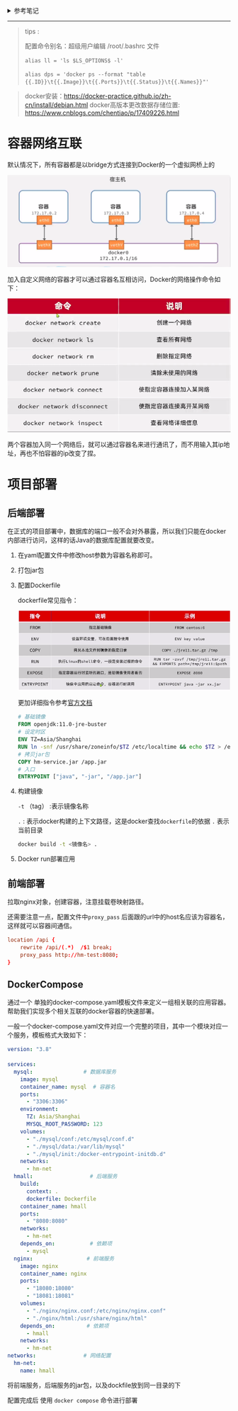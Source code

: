 <details>
    <summary>参考笔记</summary>


## 1、什么是docker

Docker 是一个开源的应用容器引擎，让开发者可以打包他们的应用以及依赖包到一个可移植的[镜像](https://baike.baidu.com/item/镜像/1574?fromModule=lemma_inlink)中，然后发布到任何流行的 [Linux](https://baike.baidu.com/item/Linux?fromModule=lemma_inlink)或[Windows](https://baike.baidu.com/item/Windows/165458?fromModule=lemma_inlink)操作系统的机器上，也可以实现[虚拟化](https://baike.baidu.com/item/虚拟化/547949?fromModule=lemma_inlink)。容器是完全使用[沙箱](https://baike.baidu.com/item/沙箱/393318?fromModule=lemma_inlink)机制，相互之间不会有任何接口。

Docker可以让开发者打包自己成应用成一个镜像，发布到服务器上，或者发布到开源社区，实现网络上的资源共享。镜像发布到服务器后，以容器的方式运行，也是虚拟化的一个特性。容器之间是充分隔离的，采用沙盒机制，互相之间不会有影响。而且Docker是可移植的，跨平台的。

## 2、什么是沙盒

**沙盒**（英语：sandbox，又译为**沙箱**），[计算机专业](https://baike.baidu.com/item/计算机专业/10586245?fromModule=lemma_inlink)术语，在计算机安全领域中是一种安全机制，为运行中的程序提供的隔离环境。通常是作为一些来源不可信、具破坏力或无法判定程序意图的程序提供实验之用。

![img](img/001.jpg) 

## 3、docker容器和虚拟机的区别

相同点：docker容器和虚拟机都采用了虚拟的技术。

不同点：docker相当于虚拟机而言，少了虚拟机操作系统层，少了一层就少了很多的资源浪费，所以docker的效率更高。

![img](img/002.jpg) 



## 4、Docker架构

docker分三大部分：客户端、docker主机和镜像仓库。

客户端是人和docker对话用的。就是执行docker命令，在命令行执行。

docker主机是本地处理docker相关操作的。运行在操作系统上的，我们不能直接观察和操作。

镜像仓库是事先准备好的镜像池。提供了丰富的镜像，供每个docker使用。

客户端和docker主机都是安装在我们的操作系统行，镜像仓库是在公网上或者是我们自己创建的私有库。

两个关键词：

镜像：images，可以理解成一个系统的镜像文件，例如发给大家的centOS镜像。

容器：containers， 容器是镜像在运行时的一个状态。

images相当于硬盘上的文件，containers相当于运行硬盘上的文件，包括其内存状态。

![img](img/001.png)

![img](img/002.png)

## 5、核心概念

![img](img/003.jpg) 

核心有三个，用来连接主机的clients，安装了docker的主机Hosts，和保存镜像文件的registries

## 6、docker的特性及优点

特点：

隔离，文件隔离、系统隔离、资源隔离、网络隔离、日志隔离等。每个容器都完全独立运行在一个沙盒中，所有数据、资源都是隔离的，比如，CPU、内存等等，网络上会为每个容器虚拟一个ip地址，docker为每个容器都提供自己的日志，互不影响。

优点：

它的虚拟化做的比虚拟机要好，更节省字样。可以跨平台，不需要担心操作系统的影响，另外docker的应用也很广泛，各大公司都有应用。

缺点：

docker对程序是友好的，但是不善于处理文件和数据，一般情况会将文件或数据以路径映射的方式挂载到容器外。

# 2、部署docker环境

官网手册：https://docs.docker.com/engine/install/centos/

## 1、查看一下Linux内核版本

docker支持3.10及以上版本，一定要看一下内核版本

用命令：unmae -r

![img](img/003.png)

## 2、卸载老版本docker，避免产生影响

![img](img/004.png)

```shell
yum remove docker \
                  docker-client \
                  docker-client-latest \
                  docker-common \
                  docker-latest \
                  docker-latest-logrotate \
                  docker-logrotate \
                  docker-engine
```

![img](img/005.png)

## 3、升级yum和配置源

![img](img/006.png)

```
yum install -y yum-utils

yum-config-manager \
    --add-repo \
    https://download.docker.com/linux/centos/docker-ce.repo
```

## 4、在虚拟机中安装docker

此处是最新版本的安装，建议不要安装最新版本。

![img](img/007.png)

## 5、查看历史版本的docker

![img](img/008.png)

## 6、安装指定版本的docker

我们统一安装：20.10.8版本

![img](img/009.png)

```
yum install --setopt=obsoletes=0 docker-ce-<VERSION_STRING> docker-ce-selinux-<VERSION_STRING>.noarch
```

把<VERSION_STRING>替换成版本号即可

yum install --setopt=obsoletes=0 docker-ce-20.10.8-3.el7 docker-ce-selinux-20.10.8-3.el7.noarch

## 7、安装成功

![img](img/010.png)

## 8、启动服务验证一下

执行命令：docker --version ，查看一下docker版本，有信息代表安装成功

![img](img/011.png)

docker安装成功后，需要启动docker服务才可以用

![img](img/012.png)

命令：

docker images ：查看docker镜像

systemctl start docker ：启动docker服务

systemctl stop docker ：停止docker服务

systemctl enable docker ：开机自启docker服务

# 3、docker的常用操作

## 0. 查看容器状态

`docker inspect <容器id/容器name>`

## 1、查看本地【镜像】

docker images ：查看docker镜像

![img](img/013.png)

REPOSITORY：镜像的名字

TAG：镜像的标签

IMAGE ID：镜像的唯一标识

CREATED：创建这个镜像的时间

SIZE：镜像的大小

## 2、查找指定镜像

### 1、到官网去查

网站： https://hub.docker.com/

![img](img/015.png)

![img](img/016.png)

选用这种有认证的镜像

### 2、用命令查

docker search 镜像名称

![img](img/014.png)



## 3、拉取镜像

docker pull 镜像名称

docker pull tomcat

![img](img/017.png)

![img](img/018.png)

![img](img/019.png)

TAG的latest代表当前镜像的标签，latest是最新的一个镜像。

docker pull 镜像名称:标签名

一般标签名中会包含版本号。

我们统一用tomcat8

docker pull tomcat:8

![img](img/020.png)

## 4、查看容器

docker ps ：查看正在运行的容器

docker ps -a ：查看所有容器，包括运行的和停止的

![img](img/021.png)

CONTAINER ID：容器唯一标识

IMAGE：对应的镜像名字

COMMAND：执行的命令

CREATED：创建时间

STATUS：容器的状态

PORTS：容器的端口号，是自定义的

NAMES：容器的名字，是自定义的

## 5、移除容器

docker rm 容器的名字或唯一标识

![img](img/022.png)

当用id移除时，可以只输入id的前几个符号，docker会自动去配置，但是要注意列表中是否有类似的，为了确保移除时一定是对的，建议复制容器唯一标识移除。

移除镜像：

docker rmi 镜像的id

移除镜像要用id移除，命令虽然支持按照名称移除，但是按照名称容易出错，要按id移除。

docker操作镜像时，如果用的是名字，那么会默认加上标签，对应的是latest这个标签。

## 6、启动容器

docker start 容器id/名字

![img](img/023.png)

docker stop 容器id/名字

docker restart 容器id/名字

## 7、启动Tomcat

docker run --name tc -p 8080:8080 tomcat:8或镜像id

docker run --name tc1 -p 8080:8080 -d 73365378bc27

![img](img/024.png)

--name：给容器取一个名字

-p：端口映射，将容器的端口映射到服务器上，冒号前的端口是服务器的端口号，后面的是容器的端口号。例如：-p 8081:8080，将容器的8080端口映射到服务器的8081端口，访问时访问8081端口就相当于访问容器的8080端口。

-d：后台运行。像tomcat这种持续运行的程序，需要用后台运行的方式，这样不影响终端做其他操作。



注意：容器的名字是唯一，无论容器的状态是什么，名称都不允许重复。

## 8、进入容器内

docker exec -it 容器的名字或id /bin/bash

-it：进入到容器中，是-i -t的缩写。

/bin/bash：是命令需要的路径参数

![img](img/025.png)

容器内部仍然可以用Linux命令。

## 9、Tomcat启动后404问题

外部访问tomcat时会出现404，是因为webapps目录文件下没有任何文件，tomcat自带的页面都在webapps.dist目录文件下，复制过来即可，只复制ROOT目录文件就可以了。

## 10、补充

执行exit或Ctrl+d可以从容器中退出，到服务器上。

进入容器的-it命令，-i：以交互模式运行虚拟机

?								  -t：为容器分配一个伪终端

docker logs 容器名称或id -f：输出容器日志，-f代表持续输出，会保持日志输出的状态，一直打印日志，Ctrl+C退出。





## 11、MySQL数据库安装和配置

### 1、拉取MySQL镜像

统一下载8版本

![img](img/026.png)

### 2、启动MySQL

docker run --name mm -p 3306:3306 -e MYSQL_ROOT_PASSWORD=123456 -d mysql:8

-e：配置信息，配置root的密码。

![img](img/027.png)

![img](img/028.png)

### 3、目录映射

```
docker run --name mmy -p 3306:3306 -e MYSQL_ROOT_PASSWORD=123456 -d \
-v /usr/local/docker/mysql/logs:/var/log/mysql \
-v /usr/local/docker/mysql/conf:/etc/mysql \
-v /usr/local/docker/mysql/data:/var/lib/mysql  mysql:8
```

-v：目录映射，同-p格式。目录文件必须手动创建才能映射。

![img](img/029.png)

## 12、创建docker镜像

### 1、创建Dockerfile

创建一个文件名为Dockerfile的文件，这个文件是没有后缀名的

```dockerfile
# 基础镜像
FROM openjdk:11.0-jre-buster
# 设定时区
ENV TZ=Asia/Shanghai
RUN ln -snf /usr/share/zoneinfo/$TZ /etc/localtime && echo $TZ > /etc/timezone
# 拷贝jar包
COPY hm-service.jar /app.jar
# 入口
ENTRYPOINT ["java", "-jar", "/app.jar"]
```

### 2、上传jar

上传我们准备好的springboot打好的包，在把Dockerfile上传到相同的目录下，注意，目录里不要有其它的文件。

![img](img/030.png)



### 3、执行命令

进入Dockerfile所在的目录中，执行命令

docker build -t 镜像名字（自己取的，不能有大写字母）:标签（可以省略，省略代表的是latest） 目录（用.，代表当前目录)

docker build -t testspringboot . 

![img](img/031.png)

-t：是给镜像添加一个标签

目录是Dockerfile所在目录

### 4、启动

docker run --name tsb -p 8898:8898 -d testspringboot

访问测试，测试地址：http://172.19.186.149:8898/start/test
</details>



---

> tips :
>
> 配置命令别名：超级用户编辑 /root/.bashrc 文件 
>
>  `alias ll = 'ls $LS_OPTIONS$ -l'`   
>
> `alias dps = 'docker ps --format "table {{.ID}}\t{{.Image}}\t{{.Ports}}\t{{.Status}}\t{{.Names}}"'`


> docker安装：https://docker-practice.github.io/zh-cn/install/debian.html
> docker高版本更改数据存储位置: https://www.cnblogs.com/chentiao/p/17409226.html

# 容器网络互联

默认情况下，所有容器都是以bridge方式连接到Docker的一个虚拟网桥上的

![](img/2023-12-13_18-18.png)



加入自定义网络的容器才可以通过容器名互相访问，Docker的网络操作命令如下：

![](img/2023-12-13_18-19.png)

两个容器加入同一个网络后，就可以通过容器名来进行通讯了，而不用输入其ip地址，再也不怕容器的ip改变了捏。

# 项目部署

## 后端部署

在正式的项目部署中，数据库的端口一般不会对外暴露，所以我们只能在docker内部进行访问，这样的话Java的数据库配置就要改变。

1. 在yaml配置文件中修改host参数为容器名称即可。

2. 打包jar包

3. 配置Dockerfile

   dockerfile常见指令：

   ![](img/2023-12-15_23-51.png)

   更加详细指令参考[官方文档](https://docs.docker.com/engine/reference/builder/)

   ```dockerfile
   # 基础镜像
   FROM openjdk:11.0-jre-buster
   # 设定时区
   ENV TZ=Asia/Shanghai
   RUN ln -snf /usr/share/zoneinfo/$TZ /etc/localtime && echo $TZ > /etc/timezone
   # 拷贝jar包
   COPY hm-service.jar /app.jar
   # 入口
   ENTRYPOINT ["java", "-jar", "/app.jar"]
   ```

4. 构建镜像

   `-t`  （tag） :表示镜像名称

   `.`   : 表示docker构建的上下文路径，这是docker查找`dockerfile`的依据    `.` 表示当前目录

   ```bash
   docker build -t <镜像名> . 
   ```

5. Docker run部署应用

## 前端部署

拉取nginx对象，创建容器，注意挂载卷映射路径。

还需要注意一点，配置文件中`proxy_pass` 后面跟的url中的host名应该为容器名，这样就可以容器间通信。

```conf
location /api {
    rewrite /api/(.*)  /$1 break;
    proxy_pass http://hm-test:8080;  
}
```

## DockerCompose

通过一个 单独的docker-compose.yaml模板文件来定义一组相关联的应用容器。帮助我们实现多个相关互联的docker容器的快速部署。

一般一个docker-compose.yaml文件对应一个完整的项目，其中一个模块对应一个服务，模板格式大致如下：

```yaml
version: "3.8"

services:
  mysql:                # 数据库服务
    image: mysql
    container_name: mysql  # 容器名
    ports:
      - "3306:3306"
    environment:
      TZ: Asia/Shanghai
      MYSQL_ROOT_PASSWORD: 123
    volumes:
      - "./mysql/conf:/etc/mysql/conf.d"
      - "./mysql/data:/var/lib/mysql"
      - "./mysql/init:/docker-entrypoint-initdb.d"
    networks:
      - hm-net
  hmall:                  # 后端服务
    build: 
      context: .
      dockerfile: Dockerfile
    container_name: hmall
    ports:
      - "8080:8080"
    networks:
      - hm-net
    depends_on:           # 依赖项
      - mysql
  nginx:                 # 前端服务
    image: nginx
    container_name: nginx
    ports:
      - "18080:18080"
      - "18081:18081"
    volumes:
      - "./nginx/nginx.conf:/etc/nginx/nginx.conf"
      - "./nginx/html:/usr/share/nginx/html"
    depends_on:          # 依赖项
      - hmall
    networks:
      - hm-net
networks:               # 网络配置
  hm-net:
    name: hmall  
```



将前端服务，后端服务的jar包，以及dockfile放到同一目录的下

配置完成后 使用 `docker compose` 命令进行部署  
